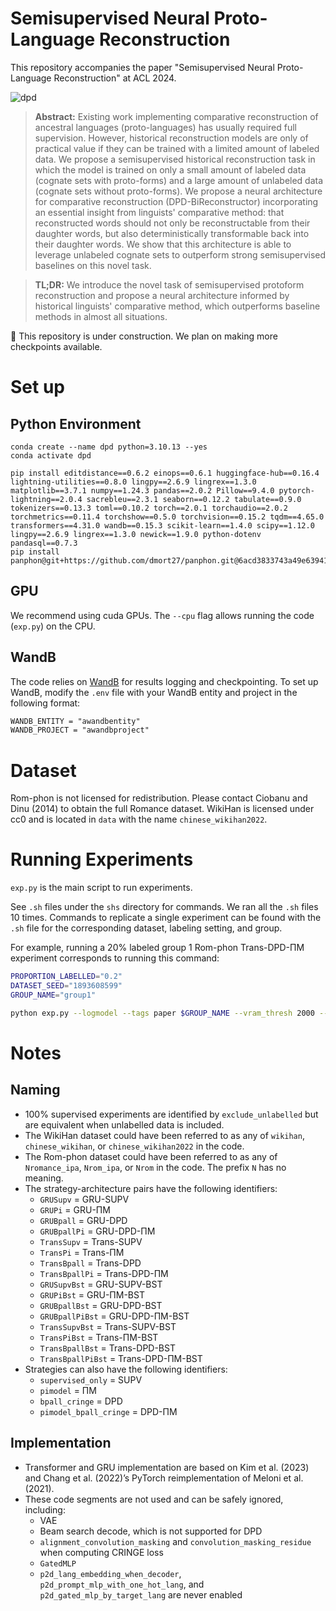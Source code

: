 # Semisupervised Neural Proto-Language Reconstruction

This repository accompanies the paper "Semisupervised Neural Proto-Language Reconstruction" at ACL 2024.

![dpd](https://github.com/cmu-llab/dpd/assets/38693485/bfe5967d-03d4-423d-b4b8-d441c56f2d9f)

> **Abstract:** Existing work implementing comparative reconstruction of ancestral languages (proto-languages) has usually required full supervision. However, historical reconstruction models are only of practical value if they can be trained with a limited amount of labeled data. We propose a semisupervised historical reconstruction task in which the model is trained on only a small amount of labeled data (cognate sets with proto-forms) and a large amount of unlabeled data (cognate sets without proto-forms). We propose a neural architecture for comparative reconstruction (DPD-BiReconstructor) incorporating an essential insight from linguists' comparative method: that reconstructed words should not only be reconstructable from their daughter words, but also deterministically transformable back into their daughter words. We show that this architecture is able to leverage unlabeled cognate sets to outperform strong semisupervised baselines on this novel task.

> **TL;DR:** We introduce the novel task of semisupervised protoform reconstruction and propose a neural architecture informed by historical linguists' comparative method, which outperforms baseline methods in almost all situations.

🚧 This repository is under construction. We plan on making more checkpoints available.

# Set up

## Python Environment

```
conda create --name dpd python=3.10.13 --yes
conda activate dpd

pip install editdistance==0.6.2 einops==0.6.1 huggingface-hub==0.16.4 lightning-utilities==0.8.0 lingpy==2.6.9 lingrex==1.3.0 matplotlib==3.7.1 numpy==1.24.3 pandas==2.0.2 Pillow==9.4.0 pytorch-lightning==2.0.4 sacrebleu==2.3.1 seaborn==0.12.2 tabulate==0.9.0 tokenizers==0.13.3 toml==0.10.2 torch==2.0.1 torchaudio==2.0.2 torchmetrics==0.11.4 torchshow==0.5.0 torchvision==0.15.2 tqdm==4.65.0 transformers==4.31.0 wandb==0.15.3 scikit-learn==1.4.0 scipy==1.12.0 lingpy==2.6.9 lingrex==1.3.0 newick==1.9.0 python-dotenv pandasql==0.7.3
pip install panphon@git+https://github.com/dmort27/panphon.git@6acd3833743a49e63941a0b740ee69eae1dafc1c
```

## GPU

We recommend using cuda GPUs. The `--cpu` flag allows running the code (`exp.py`) on the CPU.

## WandB

The code relies on [WandB](https://wandb.ai/) for results logging and checkpointing. To set up WandB, modify the `.env` file with your WandB entity and project in the following format:

```txt
WANDB_ENTITY = "awandbentity"
WANDB_PROJECT = "awandbproject"
```

# Dataset

Rom-phon is not licensed for redistribution. Please contact Ciobanu and Dinu (2014) to obtain the full Romance dataset. WikiHan is licensed under cc0 and is located in `data` with the name `chinese_wikihan2022`.

# Running Experiments

`exp.py` is the main script to run experiments. 

See `.sh` files under the `shs` directory for commands. We ran all the `.sh` files 10 times. Commands to replicate a single experiment can be found with the `.sh` file for the corresponding dataset, labeling setting, and group.

For example, running a 20% labeled group 1 Rom-phon Trans-DPD-ΠM experiment corresponds to running this command:

```sh
PROPORTION_LABELLED="0.2"
DATASET_SEED="1893608599"
GROUP_NAME="group1"

python exp.py --logmodel --tags paper $GROUP_NAME --vram_thresh 2000 --architecture=Transformer --batch_size=256 --beta1=0.9 --beta2=0.999 --check_val_every_n_epoch=1 --cringe_alpha=0.3294570624337493 --cringe_k=2 --d2p_dropout_p=0.3452534566458349 --d2p_embedding_dim=384 --d2p_feedforward_dim=512 --d2p_inference_decode_max_length=30 --d2p_max_len=128 --d2p_nhead=8 --d2p_num_decoder_layers=2 --d2p_num_encoder_layers=2 --d2p_recon_loss_weight=1.0333179173348133 --d2p_use_lang_separaters=True --dataset=Nromance_ipa --datasetseed=$DATASET_SEED --emb_pred_loss_weight=0.4612113930336585 --eps=1e-08 --lr=0.0006180685060490792 --max_epochs=206 --min_daughters=1 --p2d_all_lang_summary_only=True --p2d_dropout_p=0.31684496334382184 --p2d_embedding_dim=256 --p2d_feedforward_dim=512 --p2d_inference_decode_max_length=30 --p2d_loss_on_gold_weight=0.5989036965133778 --p2d_loss_on_pred_weight=0.8703013320652477 --p2d_max_len=128 --p2d_nhead=8 --p2d_num_decoder_layers=2 --p2d_num_encoder_layers=2 --pi_consistency_rampup_length=23 --pi_consistency_type=mse --pi_max_consistency_scaling=301.2992611249976 --proportion_labelled=$PROPORTION_LABELLED --skip_daughter_tone=False --skip_protoform_tone=False --strat=pimodel_bpall_cringe --test_val_batch_size=256 --universal_embedding=True --universal_embedding_dim=384 --use_xavier_init=True --warmup_epochs=29 --weight_decay=1e-07
```

# Notes

## Naming

- 100% supervised experiments are identified by `exclude_unlabelled` but are equivalent when unlabelled data is included.
- The WikiHan dataset could have been referred to as any of `wikihan`, `chinese_wikihan`, or `chinese_wikihan2022` in the code.
- The Rom-phon dataset could have been referred to as any of `Nromance_ipa`, `Nrom_ipa`, or `Nrom` in the code. The prefix `N` has no meaning.
- The strategy-architecture pairs have the following identifiers:
    - `GRUSupv` = GRU-SUPV
    - `GRUPi` = GRU-ΠM
    - `GRUBpall` = GRU-DPD
    - `GRUBpallPi` = GRU-DPD-ΠM
    - `TransSupv` = Trans-SUPV
    - `TransPi` = Trans-ΠM
    - `TransBpall` = Trans-DPD
    - `TransBpallPi` = Trans-DPD-ΠM
    - `GRUSupvBst` = GRU-SUPV-BST
    - `GRUPiBst` = GRU-ΠM-BST
    - `GRUBpallBst` = GRU-DPD-BST
    - `GRUBpallPiBst` = GRU-DPD-ΠM-BST
    - `TransSupvBst` = Trans-SUPV-BST
    - `TransPiBst` = Trans-ΠM-BST
    - `TransBpallBst` = Trans-DPD-BST
    - `TransBpallPiBst` = Trans-DPD-ΠM-BST
- Strategies can also have the following identifiers:
    - `supervised_only` = SUPV
    - `pimodel` = ΠM
    - `bpall_cringe` = DPD
    - `pimodel_bpall_cringe` = DPD-ΠM

## Implementation

- Transformer and GRU implementation are based on Kim et al. (2023) and Chang et al. (2022)’s PyTorch reimplementation of Meloni et al. (2021).
- These code segments are not used and can be safely ignored, including:
    - VAE
    - Beam search decode, which is not supported for DPD
    - `alignment_convolution_masking` and `convolution_masking_residue` when computing CRINGE loss
    - `GatedMLP`
    - `p2d_lang_embedding_when_decoder`, `p2d_prompt_mlp_with_one_hot_lang`, and `p2d_gated_mlp_by_target_lang` are never enabled
